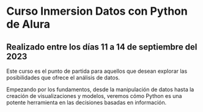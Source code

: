 # Curso Inmersion Datos con Python de Alura

## Realizado entre los días 11 a 14 de septiembre del 2023

Este curso es el punto de partida para aquellos que desean explorar las posibilidades que ofrece el análisis de datos.

Empezando por los fundamentos, desde la manipulación de datos hasta la creación de visualizaciones y modelos, veremos cómo Python es una potente herramienta en las decisiones basadas en información.
